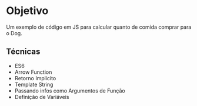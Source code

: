 # Objetivo 
Um exemplo de código em JS para calcular quanto de comida comprar para o Dog.

## Técnicas
- ES6
- Arrow Function
- Retorno Implicito
- Template String
- Passando infos como Argumentos de Função
- Definição de Variáveis

